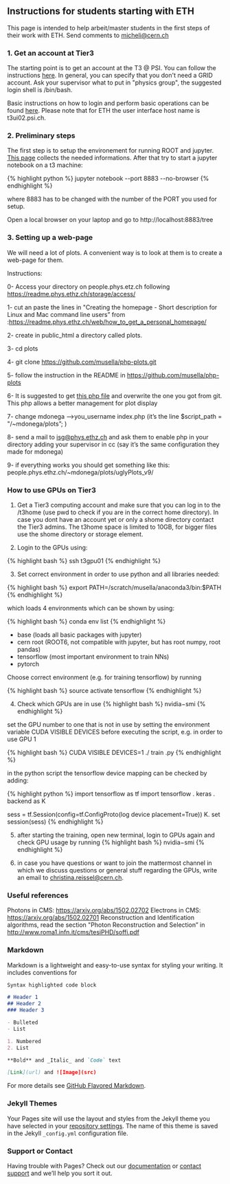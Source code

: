 ## Instructions for students starting with ETH

This page is intended to help arbeit/master students in the first steps of their work with ETH. Send comments to micheli@cern.ch

### 1. Get an account at Tier3

The starting point is to get an account at the T3 @ PSI. You can follow the instructions [here](https://wiki.chipp.ch/twiki/bin/view/CmsTier3/HowToGetAccount). In general, you can specify that you don't
need a GRID account. Ask your supervisor what to put in "physics group", the suggested login shell is /bin/bash.

Basic instructions on how to login and perform basic operations can be found [here](https://wiki.chipp.ch/twiki/bin/view/CmsTier3/HowToSetupYourAccount). Please note that for ETH the user interface host name is t3ui02.psi.ch. 

### 2. Preliminary steps

The first step is to setup the environement for running ROOT and jupyter. [This page](https://wiki.chipp.ch/twiki/bin/view/CmsTier3/HowToWorkInCmsEnv#The_ROOT_Environment_and_Jupyter) collects the needed informations. 
After that try to start a jupyter notebook on a t3 machine:

{% highlight python %} 
jupyter notebook --port 8883 --no-browser 
{% endhighlight %}

where 8883 has to be changed with the number of the PORT you used for setup.

Open a local browser on your laptop and go to http://localhost:8883/tree 

### 3. Setting up a web-page

We will need a lot of plots. A convenient way is to look at them is to create a web-page for them.

Instructions:

0- Access your directory on people.phys.etz.ch following https://readme.phys.ethz.ch/storage/access/

1- cut an paste the lines in  "Creating the homepage - Short description for Linux and Mac command line users” from :https://readme.phys.ethz.ch/web/how_to_get_a_personal_homepage/

2- create in public_html a directory called plots.

3- cd plots

4- git clone https://github.com/musella/php-plots.git 

5- follow the instruction in the README in https://github.com/musella/php-plots

6- It is suggested to get [this php file](https://github.com/michelif/ETH-Students-instuctions/blob/master/index_for_students.php) and overwrite the one you got from git. This php allows a better management for plot display

7- change mdonega —>you_username index.php
   (it’s the line    $script_path = "/~mdonega/plots”;   )
   
8- send a mail to isg@phys.ethz.ch and ask them to enable php in your directory adding your supervisor in cc (say it’s the same configuration they made for mdonega) 

9- if everything works you should get something like this: 
     people.phys.ethz.ch/~mdonega/plots/uglyPlots_v9/
     
### How to use GPUs on Tier3

1. Get a Tier3 computing account and make sure that you can log in to the /t3home (use pwd to check if you are in the correct home directory). In case you dont have an account yet or only a shome directory contact the Tier3 admins. The t3home space is limited to 10GB, for bigger files use the shome directory or storage element.

2. Login to the GPUs using:

{% highlight bash %} 
ssh t3gpu01
{% endhighlight %}

3. Set correct environment in order to use python and all libraries needed:

{% highlight bash %} 
export PATH=/scratch/musella/anaconda3/bin:$PATH
{% endhighlight %}

which loads 4 environments which can be shown by using:

{% highlight bash %} 
conda env list
{% endhighlight %}

- base (loads all basic packages with jupyter)
- cern root (ROOT6, not compatible with jupyter, but has root numpy, root pandas) 
- tensorflow (most important environment to train NNs)
- pytorch

Choose correct environment (e.g. for training tensorflow) by running

{% highlight bash %} 
source activate tensorflow
{% endhighlight %}

4. Check which GPUs are in use
{% highlight bash %} 
nvidia−smi
{% endhighlight %}

set the GPU number to one that is not in use by setting the environment variable CUDA VISIBLE DEVICES
before executing the script, e.g. in order to use GPU 1

{% highlight bash %} 
CUDA VISIBLE DEVICES=1 ./ train .py
{% endhighlight %}


in the python script the tensorflow device mapping can be checked by adding:

{% highlight python %} 
import tensorflow as tf
import tensorflow . keras . backend as K

sess = tf.Session(config=tf.ConfigProto(log device placement=True))
K. set session(sess)
{% endhighlight %}

5. after starting the training, open new terminal, login to GPUs again and check GPU usage by running
{% highlight bash %} 
nvidia−smi
{% endhighlight %}

6. in case you have questions or want to join the mattermost channel in which we discuss questions or general stuff
regarding the GPUs, write an email to christina.reissel@cern.ch.

### Useful references

Photons in CMS: https://arxiv.org/abs/1502.02702 
Electrons in CMS: https://arxiv.org/abs/1502.02701
Reconstruction and Identification algorithms, read the section "Photon Reconstruction and Selection” in http://www.roma1.infn.it/cms/tesiPHD/soffi.pdf


### Markdown

Markdown is a lightweight and easy-to-use syntax for styling your writing. It includes conventions for

```markdown
Syntax highlighted code block

# Header 1
## Header 2
### Header 3

- Bulleted
- List

1. Numbered
2. List

**Bold** and _Italic_ and `Code` text

[Link](url) and ![Image](src)
```

For more details see [GitHub Flavored Markdown](https://guides.github.com/features/mastering-markdown/).

### Jekyll Themes

Your Pages site will use the layout and styles from the Jekyll theme you have selected in your [repository settings](https://github.com/michelif/ETH-Students-instuctions/settings). The name of this theme is saved in the Jekyll `_config.yml` configuration file.

### Support or Contact

Having trouble with Pages? Check out our [documentation](https://help.github.com/categories/github-pages-basics/) or [contact support](https://github.com/contact) and we’ll help you sort it out.
